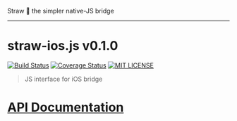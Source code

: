 Straw :tropical_drink: the simpler native-JS bridge

----
# straw-ios.js v0.1.0

[![Build Status](https://img.shields.io/travis/strawjs/straw-ios.js.svg?style=flat)](https://travis-ci.org/strawjs/straw-ios.js)
[![Coverage Status](https://img.shields.io/coveralls/strawjs/straw-ios.js.svg?style=flat)](https://coveralls.io/r/strawjs/straw-ios.js?branch=master)
[![MIT LICENSE](http://img.shields.io/badge/license-mit-blue.svg?style=flat)](https://raw.githubusercontent.com/strawjs/straw-ios.js/master/LICENSE)

> JS interface for iOS bridge

# [API Documentation](https://strawjs.github.io/straw-ios.js/doc/v0.1.0/index.html#!/api/straw.core)
